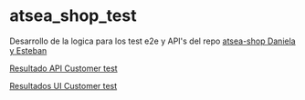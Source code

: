 # atsea_shop_test

Desarrollo de la logica para los test e2e y API's del repo [atsea-shop Daniela y Esteban](https://github.com/Daniela-git/atsea-sample-shop-app)

[Resultado API Customer test](https://daniela-esteban-praxis-test-reports.s3.us-east-2.amazonaws.com/api-tests-report/mochawesome.html)

[Resultados UI Customer test](https://daniela-esteban-praxis-test-reports.s3.us-east-2.amazonaws.com/ui-test-reports/)
